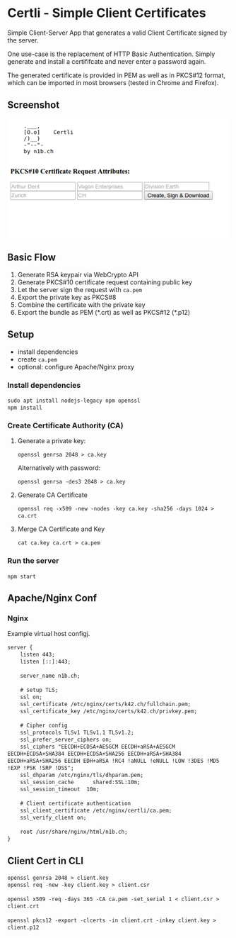 # Certli - Simple Client Certificates

Simple Client-Server App that generates a valid Client Certificate signed by the server.

One use-case is the replacement of HTTP Basic Authentication. Simply generate and install a certififcate
and never enter a password again.

The generated certificate is provided in PEM as well as in PKCS#12 format, which can be imported in
most browsers (tested in Chrome and Firefox).

## Screenshot
![Alt text](screenie.png?raw=true "Screenie")

## Basic Flow
1. Generate RSA keypair via WebCrypto API
2. Generate PKCS#10 certificate request containing public key
3. Let the server sign the request with `ca.pem`
4. Export the private key as PKCS#8
5. Combine the certificate with the private key
6. Export the bundle as PEM (\*.crt) as well as PKCS#12 (\*.p12)

## Setup
- install dependencies
- create `ca.pem`
- optional: configure Apache/Nginx proxy

### Install dependencies
```
sudo apt install nodejs-legacy npm openssl
npm install
```

### Create Certificate Authority (CA)

1. Generate a private key:
   ```
   openssl genrsa 2048 > ca.key
   ```
   
   Alternatively with password:
   ```
   openssl genrsa -des3 2048 > ca.key
   ```
   
2. Generate CA Certificate
   ```
   openssl req -x509 -new -nodes -key ca.key -sha256 -days 1024 > ca.crt
   ```
   
3. Merge CA Certificate and Key
   ```
   cat ca.key ca.crt > ca.pem
   ```
   
### Run the server
```
npm start
```
   
## Apache/Nginx Conf


### Nginx
Example virtual host configj.
```
server {
    listen 443;
    listen [::]:443;

    server_name n1b.ch;

    # setup TLS;
    ssl on;
    ssl_certificate /etc/nginx/certs/k42.ch/fullchain.pem;
    ssl_certificate_key /etc/nginx/certs/k42.ch/privkey.pem;

    # Cipher config
    ssl_protocols TLSv1 TLSv1.1 TLSv1.2;
    ssl_prefer_server_ciphers on;
    ssl_ciphers "EECDH+ECDSA+AESGCM EECDH+aRSA+AESGCM EECDH+ECDSA+SHA384 EECDH+ECDSA+SHA256 EECDH+aRSA+SHA384 EECDH+aRSA+SHA256 EECDH EDH+aRSA !RC4 !aNULL !eNULL !LOW !3DES !MD5 !EXP !PSK !SRP !DSS";
    ssl_dhparam /etc/nginx/tls/dhparam.pem;
    ssl_session_cache      shared:SSL:10m;
    ssl_session_timeout  10m;

    # Client certificate authentication
	ssl_client_certificate /etc/nginx/certli/ca.pem;
	ssl_verify_client on;

	root /usr/share/nginx/html/n1b.ch;
}

```



## Client Cert in CLI
```
openssl genrsa 2048 > client.key
openssl req -new -key client.key > client.csr

openssl x509 -req -days 365 -CA ca.pem -set_serial 1 < client.csr > client.crt

openssl pkcs12 -export -clcerts -in client.crt -inkey client.key > client.p12
```
